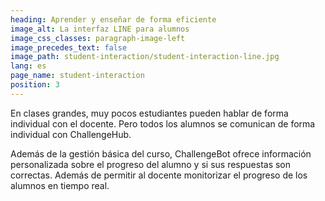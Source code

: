 ```yaml
---
heading: Aprender y enseñar de forma eficiente
image_alt: La interfaz LINE para alumnos
image_css_classes: paragraph-image-left
image_precedes_text: false
image_path: student-interaction/student-interaction-line.jpg
lang: es
page_name: student-interaction
position: 3
---
```


En clases grandes, muy pocos estudiantes pueden hablar de forma individual con el docente. Pero todos los alumnos se comunican de forma individual con ChallengeHub.

Además de la gestión básica del curso, ChallengeBot ofrece información personalizada sobre el progreso del alumno y si sus respuestas son correctas. Además de permitir al docente monitorizar el progreso de los alumnos en tiempo real.
